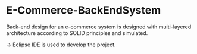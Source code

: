 # E-Commerce-BackEndSystem
Back-end design for an e-commerce system is designed with multi-layered architecture according 
to SOLID principles and simulated.

-> Eclipse IDE is used to develop the project.
